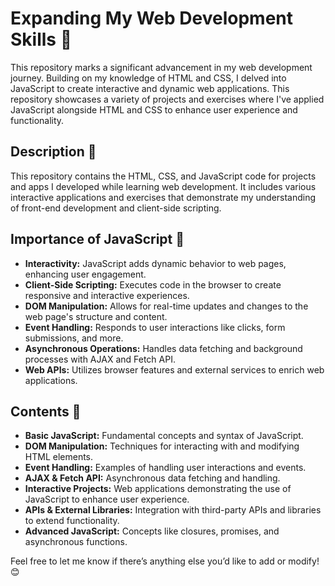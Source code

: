 # Expanding My Web Development Skills 🚀

This repository marks a significant advancement in my web development journey. Building on my knowledge of HTML and CSS, I delved into JavaScript to create interactive and dynamic web applications. This repository showcases a variety of projects and exercises where I've applied JavaScript alongside HTML and CSS to enhance user experience and functionality.

## Description 📜

This repository contains the HTML, CSS, and JavaScript code for projects and apps I developed while learning web development. It includes various interactive applications and exercises that demonstrate my understanding of front-end development and client-side scripting.

## Importance of JavaScript 🌟

- **Interactivity:** JavaScript adds dynamic behavior to web pages, enhancing user engagement.
- **Client-Side Scripting:** Executes code in the browser to create responsive and interactive experiences.
- **DOM Manipulation:** Allows for real-time updates and changes to the web page's structure and content.
- **Event Handling:** Responds to user interactions like clicks, form submissions, and more.
- **Asynchronous Operations:** Handles data fetching and background processes with AJAX and Fetch API.
- **Web APIs:** Utilizes browser features and external services to enrich web applications.

## Contents 📂

- **Basic JavaScript:** Fundamental concepts and syntax of JavaScript.
- **DOM Manipulation:** Techniques for interacting with and modifying HTML elements.
- **Event Handling:** Examples of handling user interactions and events.
- **AJAX & Fetch API:** Asynchronous data fetching and handling.
- **Interactive Projects:** Web applications demonstrating the use of JavaScript to enhance user experience.
- **APIs & External Libraries:** Integration with third-party APIs and libraries to extend functionality.
- **Advanced JavaScript:** Concepts like closures, promises, and asynchronous functions.

Feel free to let me know if there’s anything else you’d like to add or modify! 😊
